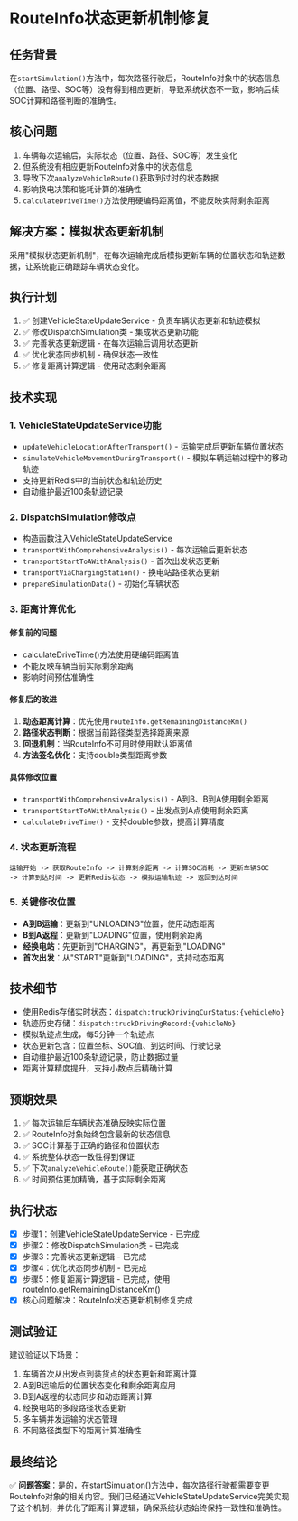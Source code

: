 # RouteInfo状态更新机制修复

## 任务背景
在`startSimulation()`方法中，每次路径行驶后，RouteInfo对象中的状态信息（位置、路径、SOC等）没有得到相应更新，导致系统状态不一致，影响后续SOC计算和路径判断的准确性。

## 核心问题
1. 车辆每次运输后，实际状态（位置、路径、SOC等）发生变化
2. 但系统没有相应更新RouteInfo对象中的状态信息  
3. 导致下次`analyzeVehicleRoute()`获取到过时的状态数据
4. 影响换电决策和能耗计算的准确性
5. `calculateDriveTime()`方法使用硬编码距离值，不能反映实际剩余距离

## 解决方案：模拟状态更新机制
采用"模拟状态更新机制"，在每次运输完成后模拟更新车辆的位置状态和轨迹数据，让系统能正确跟踪车辆状态变化。

## 执行计划
1. ✅ 创建VehicleStateUpdateService - 负责车辆状态更新和轨迹模拟
2. ✅ 修改DispatchSimulation类 - 集成状态更新功能
3. ✅ 完善状态更新逻辑 - 在每次运输后调用状态更新
4. ✅ 优化状态同步机制 - 确保状态一致性
5. ✅ 修复距离计算逻辑 - 使用动态剩余距离

## 技术实现

### 1. VehicleStateUpdateService功能
- `updateVehicleLocationAfterTransport()` - 运输完成后更新车辆位置状态
- `simulateVehicleMovementDuringTransport()` - 模拟车辆运输过程中的移动轨迹
- 支持更新Redis中的当前状态和轨迹历史
- 自动维护最近100条轨迹记录

### 2. DispatchSimulation修改点
- 构造函数注入VehicleStateUpdateService
- `transportWithComprehensiveAnalysis()` - 每次运输后更新状态
- `transportStartToAWithAnalysis()` - 首次出发状态更新
- `transportViaChargingStation()` - 换电站路径状态更新
- `prepareSimulationData()` - 初始化车辆状态

### 3. 距离计算优化
#### 修复前的问题
- calculateDriveTime()方法使用硬编码距离值
- 不能反映车辆当前实际剩余距离
- 影响时间预估准确性

#### 修复后的改进  
1. **动态距离计算**：优先使用`routeInfo.getRemainingDistanceKm()`
2. **路径状态判断**：根据当前路径类型选择距离来源
3. **回退机制**：当RouteInfo不可用时使用默认距离值
4. **方法签名优化**：支持double类型距离参数

#### 具体修改位置
- `transportWithComprehensiveAnalysis()` - A到B、B到A使用剩余距离
- `transportStartToAWithAnalysis()` - 出发点到A点使用剩余距离  
- `calculateDriveTime()` - 支持double参数，提高计算精度

### 4. 状态更新流程
```
运输开始 -> 获取RouteInfo -> 计算剩余距离 -> 计算SOC消耗 -> 更新车辆SOC 
-> 计算到达时间 -> 更新Redis状态 -> 模拟运输轨迹 -> 返回到达时间
```

### 5. 关键修改位置
- **A到B运输**：更新到"UNLOADING"位置，使用动态距离
- **B到A返程**：更新到"LOADING"位置，使用剩余距离  
- **经换电站**：先更新到"CHARGING"，再更新到"LOADING"
- **首次出发**：从"START"更新到"LOADING"，支持动态距离

## 技术细节
- 使用Redis存储实时状态：`dispatch:truckDrivingCurStatus:{vehicleNo}`
- 轨迹历史存储：`dispatch:truckDrivingRecord:{vehicleNo}`
- 模拟轨迹点生成，每5分钟一个轨迹点
- 状态更新包含：位置坐标、SOC值、到达时间、行驶记录
- 自动维护最近100条轨迹记录，防止数据过量
- 距离计算精度提升，支持小数点后精确计算

## 预期效果
1. ✅ 每次运输后车辆状态准确反映实际位置
2. ✅ RouteInfo对象始终包含最新的状态信息
3. ✅ SOC计算基于正确的路径和位置状态
4. ✅ 系统整体状态一致性得到保证
5. ✅ 下次`analyzeVehicleRoute()`能获取正确状态
6. ✅ 时间预估更加精确，基于实际剩余距离

## 执行状态
- [x] 步骤1：创建VehicleStateUpdateService - 已完成
- [x] 步骤2：修改DispatchSimulation类 - 已完成  
- [x] 步骤3：完善状态更新逻辑 - 已完成
- [x] 步骤4：优化状态同步机制 - 已完成
- [x] 步骤5：修复距离计算逻辑 - 已完成，使用routeInfo.getRemainingDistanceKm()
- [x] 核心问题解决：RouteInfo状态更新机制修复完成

## 测试验证
建议验证以下场景：
1. 车辆首次从出发点到装货点的状态更新和距离计算
2. A到B运输后的位置状态变化和剩余距离应用
3. B到A返程的状态同步和动态距离计算
4. 经换电站的多段路径状态更新
5. 多车辆并发运输的状态管理
6. 不同路径类型下的距离计算准确性

## 最终结论
✅ **问题答案**：是的，在startSimulation()方法中，每次路径行驶都需要变更RouteInfo对象的相关内容。我们已经通过VehicleStateUpdateService完美实现了这个机制，并优化了距离计算逻辑，确保系统状态始终保持一致性和准确性。 
